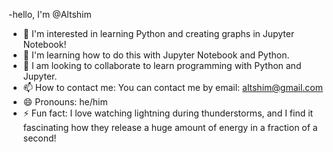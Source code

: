 -hello, I'm @Altshim
- 👀 I'm interested in learning Python and creating graphs in Jupyter Notebook!
- 🌱 I'm learning how to do this with Jupyter Notebook and Python.
- 💞️ I am looking to collaborate to learn programming with Python and Jupyter.
- 📫 How to contact me: You can contact me by email: altshim@gmail.com
- 😄 Pronouns: he/him
- ⚡ Fun fact: I love watching lightning during thunderstorms, and I find it fascinating how they release a huge amount of energy in a fraction of a second!
<!---
Altshim/Altshim is a ✨ special ✨ repository because its `README.md` (this file) appears on your GitHub profile.
You can click the Preview link to take a look at your changes.
--->
